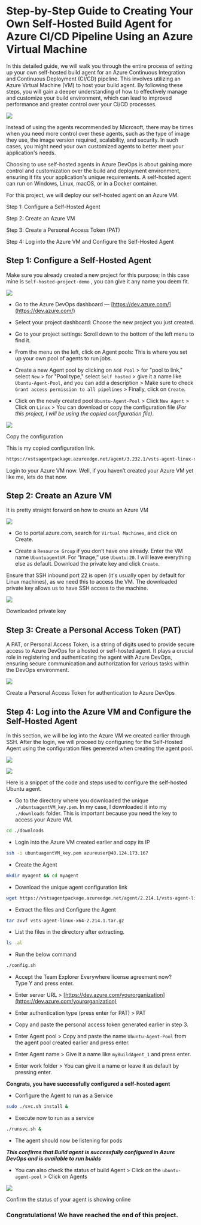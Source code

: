 # Step-by-Step Guide to Creating Your Own Self-Hosted Build Agent for Azure CI/CD Pipeline Using an Azure Virtual Machine

In this detailed guide, we will walk you through the entire process of setting up your own self-hosted build agent for an Azure Continuous Integration and Continuous Deployment (CI/CD) pipeline. This involves utilizing an Azure Virtual Machine (VM) to host your build agent. By following these steps, you will gain a deeper understanding of how to effectively manage and customize your build environment, which can lead to improved performance and greater control over your CI/CD processes.

![](https://miro.medium.com/v2/resize:fit:700/1*_x5ueAHm6iv13_94TpHETg.png)

Instead of using the agents recommended by Microsoft, there may be times when you need more control over these agents, such as the type of image they use, the image version required, scalability, and security. In such cases, you might need your own customized agents to better meet your application's needs.

Choosing to use self-hosted agents in Azure DevOps is about gaining more control and customization over the build and deployment environment, ensuring it fits your application's unique requirements. A self-hosted agent can run on Windows, Linux, macOS, or in a Docker container.

For this project, we will deploy our self-hosted agent on an Azure VM.

Step 1: Configure a Self-Hosted Agent

Step 2: Create an Azure VM

Step 3: Create a Personal Access Token (PAT)

Step 4: Log into the Azure VM and Configure the Self-Hosted Agent

## **Step 1: Configure a Self-Hosted Agent**

Make sure you already created a new project for this purpose; in this case mine is `Self-hosted-project-demo` , you can give it any name you deem fit.

![](https://miro.medium.com/v2/resize:fit:700/1*phxpRrSKzW3pmFMzd2VhLA.gif)

* Go to the Azure DevOps dashboard — [https://dev.azure.com/](https://dev.azure.com/)

* Select your project dashboard: Choose the new project you just created.

* Go to your project settings: Scroll down to the bottom of the left menu to find it.

* From the menu on the left, click on Agent pools: This is where you set up your own pool of agents to run jobs.

* Create a new Agent pool by clicking on `Add Pool` &gt; for "pool to link," select `New` &gt; for "Pool type," select `Self hosted` &gt; give it a name like `Ubuntu-Agent-Pool`, and you can add a description &gt; Make sure to check `Grant access permission to all pipelines` &gt; Finally, click on `Create`.

* Click on the newly created pool `Ubuntu-Agent-Pool` &gt; Click `New Agent` &gt; Click on `Linux` &gt; You can download or copy the configuration file *(For this project, I will be using the copied configuration file)*.

![](https://miro.medium.com/v2/resize:fit:700/1*wDGQW66Mkaf-8wdLnCG0Ow.png)

Copy the configuration

This is my copied configuration link.

```bash
https://vstsagentpackage.azureedge.net/agent/3.232.1/vsts-agent-linux-x64-3.232.1.tar.gz
```

Login to your Azure VM now. Well, if you haven’t created your Azure VM yet like me, lets do that now.

## **Step 2: Create an Azure VM**

It is pretty straight forward on how to create an Azure VM

![](https://miro.medium.com/v2/resize:fit:700/1*SmP-WU2FbdiTTBwE8KDiBA.gif)

* Go to portal.azure.com, search for `Virtual Machines`, and click on Create.

* Create a `Resource Group` if you don’t have one already. Enter the VM name `UbuntuagentVM`. For “Image,” use `Ubuntu:20`. I will leave everything else as default. Download the private key and click `Create`.

Ensure that SSH inbound port 22 is open (it's usually open by default for Linux machines), as we need this to access the VM. The downloaded private key allows us to have SSH access to the machine.

![](https://miro.medium.com/v2/resize:fit:700/1*EaBnCnHZSLS_xzSDLL4jWQ.png)

Downloaded private key

## **Step 3: Create a Personal Access Token (PAT)**

A PAT, or Personal Access Token, is a string of digits used to provide secure access to Azure DevOps for a hosted or self-hosted agent. It plays a crucial role in registering and authenticating the agent with Azure DevOps, ensuring secure communication and authorization for various tasks within the DevOps environment.

![](https://miro.medium.com/v2/resize:fit:700/1*5QfHklho-u0WQoI0u0mYiQ.gif)

Create a Personal Access Token for authentication to Azure DevOps

## **Step 4: Log into the Azure VM and Configure the Self-Hosted Agent**

In this section, we will be log into the Azure VM we created earlier through SSH. After the login, we will proceed by configuring for the Self-Hosted Agent using the configuration files genereted when creating the agent pool.

![](https://miro.medium.com/v2/resize:fit:1152/1*Y4C_E8Newz5K8cVRhvIIGQ.gif)

![](https://miro.medium.com/v2/resize:fit:1152/1*ZS6sld5KNEdLnOO5Gg8stQ.gif)

Here is a snippet of the code and steps used to configure the self-hosted Ubuntu agent.

* Go to the directory where you downloaded the unique `./ubuntuagentVM_key.pem`. In my case, I downloaded it into my `./downloads` folder. This is important because you need the key to access your Azure VM.

```bash
cd ./downloads
```

* Login into the Azure VM created earlier and copy its IP

```bash
ssh -i ubuntuagentVM_key.pem azureuser@40.124.173.167
```

* Create the Agent

```bash
mkdir myagent && cd myagent
```

* Download the unique agent configuration link

```bash
wget https://vstsagentpackage.azureedge.net/agent/2.214.1/vsts-agent-linux-x64-2.214.1.tar.gz
```

* Extract the files and Configure the Agent

```bash
tar zxvf vsts-agent-linux-x64-2.214.1.tar.gz
```

* List the files in the directory after extracting.

```bash
ls -al
```

* Run the below command

```bash
./config.sh
```

* Accept the Team Explorer Everywhere license agreement now?  
    Type Y and press enter.

* Enter server URL &gt; [https://dev.azure.com/yourorganization](https://dev.azure.com/yourorganization)

* Enter authentication type (press enter for PAT) &gt; PAT

* Copy and paste the personal access token generated earlier in step 3.

* Enter Agent pool &gt; Copy and paste the name `Ubuntu-Agent-Pool` from the agent pool created earlier and press enter.

* Enter Agent name &gt; Give it a name like `myBuildAgent_1` and press enter.

* Enter work folder &gt; You can give it a name or leave it as default by pressing enter.

**Congrats, you have successfully configured a self-hosted agent**

* Configure the Agent to run as a Service


```bash
sudo ./svc.sh install &
```

* Execute now to run as a service


```bash
./runsvc.sh &
```

* The agent should now be listening for pods


***This confirms that Build agent is successfully configured in Azure DevOps and is available to run builds***

* You can also check the status of build Agent &gt; Click on the `ubuntu-agent-pool` &gt; Click on Agents


![](https://miro.medium.com/v2/resize:fit:700/1*XjfE1Fcmlg4HbM-8fKcOEA.png)

Confirm the status of your agent is showing online

### **Congratulations! We have reached the end of this project.**
